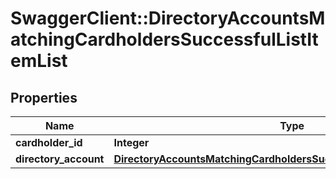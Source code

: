 # SwaggerClient::DirectoryAccountsMatchingCardholdersSuccessfulListItemList

## Properties
Name | Type | Description | Notes
------------ | ------------- | ------------- | -------------
**cardholder_id** | **Integer** |  | [optional] 
**directory_account** | [**DirectoryAccountsMatchingCardholdersSuccessfulListDirectoryAccount**](DirectoryAccountsMatchingCardholdersSuccessfulListDirectoryAccount.md) |  | [optional] 

